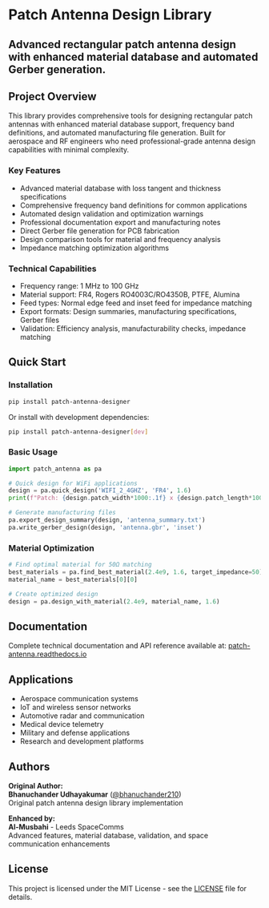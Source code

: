 # Patch Antenna Design Library
Advanced rectangular patch antenna design with enhanced material database and automated Gerber generation.
---

## Project Overview

This library provides comprehensive tools for designing rectangular patch antennas with enhanced material database support, frequency band definitions, and automated manufacturing file generation. Built for aerospace and RF engineers who need professional-grade antenna design capabilities with minimal complexity.

### Key Features

- Advanced material database with loss tangent and thickness specifications
- Comprehensive frequency band definitions for common applications
- Automated design validation and optimization warnings
- Professional documentation export and manufacturing notes
- Direct Gerber file generation for PCB fabrication
- Design comparison tools for material and frequency analysis
- Impedance matching optimization algorithms

### Technical Capabilities

- Frequency range: 1 MHz to 100 GHz
- Material support: FR4, Rogers RO4003C/RO4350B, PTFE, Alumina
- Feed types: Normal edge feed and inset feed for impedance matching
- Export formats: Design summaries, manufacturing specifications, Gerber files
- Validation: Efficiency analysis, manufacturability checks, impedance matching

## Quick Start

### Installation

```bash
pip install patch-antenna-designer
```

Or install with development dependencies:
```bash
pip install patch-antenna-designer[dev]
```

### Basic Usage

```python
import patch_antenna as pa

# Quick design for WiFi applications
design = pa.quick_design('WIFI_2_4GHZ', 'FR4', 1.6)
print(f"Patch: {design.patch_width*1000:.1f} x {design.patch_length*1000:.1f} mm")

# Generate manufacturing files
pa.export_design_summary(design, 'antenna_summary.txt')
pa.write_gerber_design(design, 'antenna.gbr', 'inset')
```

### Material Optimization

```python
# Find optimal material for 50Ω matching
best_materials = pa.find_best_material(2.4e9, 1.6, target_impedance=50)
material_name = best_materials[0][0]

# Create optimized design
design = pa.design_with_material(2.4e9, material_name, 1.6)
```

## Documentation

Complete technical documentation and API reference available at: [patch-antenna.readthedocs.io](https://patch-antenna.readthedocs.io/)

## Applications

- Aerospace communication systems
- IoT and wireless sensor networks  
- Automotive radar and communication
- Medical device telemetry
- Military and defense applications
- Research and development platforms

## Authors

**Original Author:**  
**Bhanuchander Udhayakumar** ([@bhanuchander210](https://github.com/bhanuchander210))  
Original patch antenna design library implementation

**Enhanced by:**  
**Al-Musbahi** - Leeds SpaceComms  
Advanced features, material database, validation, and space communication enhancements

## License

This project is licensed under the MIT License - see the [LICENSE](LICENSE) file for details.
